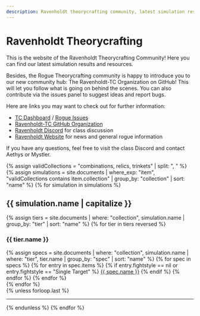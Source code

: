 ```yaml
---
description: Ravenholdt theorycrafting community, latest simulation results and resources -based on SimulationCraft- for World of Warcraft rogues.
---
```


Ravenholdt Theorycrafting
=========================

This is the website of the Ravenholdt Theorycrafting Community! Here you can find our latest simulation results and resources.

Besides, the Rogue Theorycrafting community is happy to introduce you to our new community hub: The Ravenholdt-TC Organization on GitHub! This will let you follow what is going on behind the scenes. You can also contribute via the issues panel to suggest ideas and report bugs.

Here are links you may want to check out for further information:

- <a target="blank" href="https://github.com/Ravenholdt-TC/Rogue/projects/1">TC Dashboard</a> / <a target="blank" href="https://github.com/Ravenholdt-TC/Rogue/issues">Rogue Issues</a>
- <a target="blank" href="https://github.com/Ravenholdt-TC">Ravenholdt-TC GitHub Organization</a>
- <a target="blank" href="https://discord.gg/x3R9z9g">Ravenholdt Discord</a> for class discussion
- <a target="blank" href="http://www.ravenholdt.net/">Ravenholdt Website</a> for news and general rogue information

If you have any questions, feel free to visit the class Discord and contact Aethys or Mystler.

{% assign validCollections = "combinations, relics, trinkets" | split: ", " %}
{% assign simulations = site.documents | where_exp: "item", "validCollections contains item.collection" | group_by: "collection" | sort: "name" %}
{% for simulation in simulations %}
<h2>{{ simulation.name | capitalize }}</h2>
<div class="row">
  {% assign tiers = site.documents | where: "collection", simulation.name | group_by: "tier" | sort: "name" %}
  {% for tier in tiers reversed %}
  <div class="col-sm-6">
    <h3>{{ tier.name }}</h3>
    <div class="list-group">
    {% assign specs = site.documents | where: "collection", simulation.name | where: "tier", tier.name | group_by: "spec" | sort: "name" %}
    {% for spec in specs %}
    {% for entry in spec.items %}
    {% if entry.fightstyle == nil or entry.fightstyle == "Single Target" %}
      <a class="list-group-item" href="{{ entry.url }}">{{ spec.name }}</a>
    {% endif %}
    {% endfor %}
    {% endfor %}
    </div>
  </div>
  {% endfor %}
</div>
{% unless forloop.last %}
<hr>
{% endunless %}
{% endfor %}
